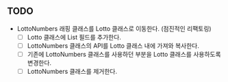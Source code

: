 ## TODO
- LottoNumbers 래핑 클래스를 Lotto 클래스로 이동한다. (점진적인 리팩토링)
  - [ ] Lotto 클래스에 List<LottoNumber> 필드를 추가한다. 
  - [ ] LottoNumbers 클래스의 API를 Lotto 클래스 내에 가져와 복사한다. 
  - [ ] 기존에 LottoNumbers 클래스를 사용하던 부분을 Lotto 클래스를 사용하도록 변경한다. 
  - [ ] LottoNumbers 클래스를 제거한다. 
